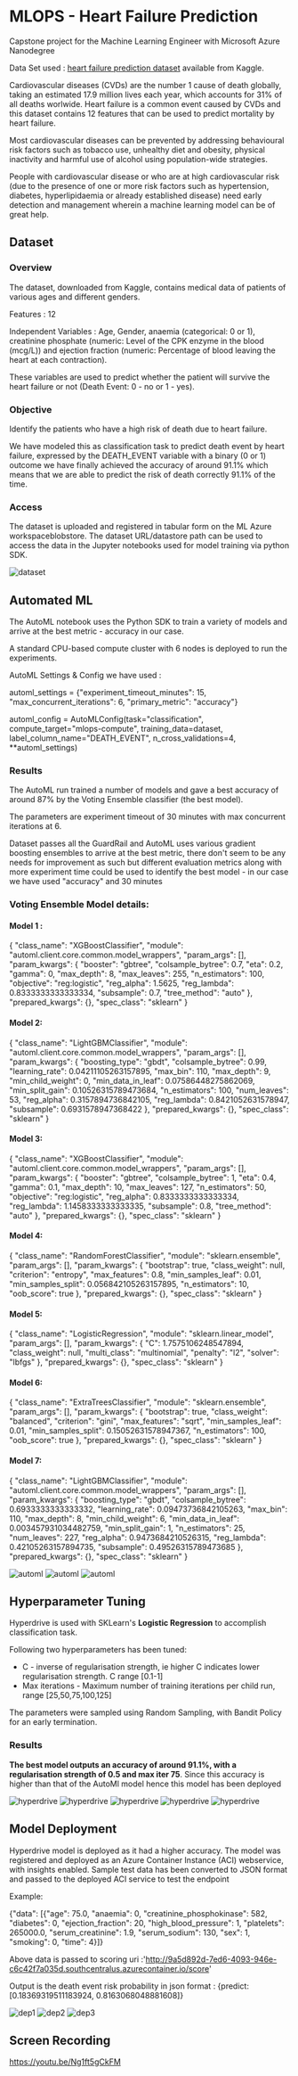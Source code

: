 # MLOPS - Heart Failure Prediction

Capstone project for the Machine Learning Engineer with Microsoft Azure Nanodegree

Data Set used : [heart failure prediction dataset](https://www.kaggle.com/andrewmvd/heart-failure-clinical-data) available from Kaggle.

Cardiovascular diseases (CVDs) are the number 1 cause of death globally, taking an estimated 17.9 million lives each year, which accounts for 31% of all deaths worlwide.
Heart failure is a common event caused by CVDs and this dataset contains 12 features that can be used to predict mortality by heart failure.

Most cardiovascular diseases can be prevented by addressing behavioural risk factors such as tobacco use, unhealthy diet and obesity, physical inactivity and harmful use of alcohol using population-wide strategies.

People with cardiovascular disease or who are at high cardiovascular risk (due to the presence of one or more risk factors such as hypertension, diabetes, hyperlipidaemia or already established disease) need early detection and management wherein a machine learning model can be of great help.

## Dataset

### Overview
The dataset, downloaded from Kaggle, contains medical data of patients of various ages and different genders. 

Features : 12

Independent Variables : Age, Gender, anaemia (categorical: 0 or 1), creatinine phosphate (numeric: Level of the CPK enzyme in the blood (mcg/L)) and ejection fraction (numeric: Percentage of blood leaving the heart at each contraction). 

These variables are used to predict whether the patient will survive the heart failure or not (Death Event: 0 - no or 1 - yes).


### Objective
Identify the patients who have a high risk of death due to heart failure.

We have modeled this as classification task to predict death event by heart failure, expressed by the DEATH_EVENT variable with a binary (0 or 1) outcome
we have finally achieved the accuracy of around 91.1% which means that we are able to predict the risk of death correctly 91.1% of the time.

### Access
The dataset is uploaded and registered in tabular form on the ML Azure workspaceblobstore. The dataset URL/datastore path can be used to access the data in the Jupyter notebooks used for model training via python SDK.

![dataset](https://github.com/JainMradul/End-to-End-Mlops/blob/main/screenshots/dataset.PNG)

## Automated ML
The AutoML notebook uses the Python SDK to train a variety of models and arrive at the best metric - accuracy in our case. 

A standard CPU-based compute cluster with 6 nodes is deployed to run the experiments.

AutoML Settings & Config we have used : 

automl_settings = {"experiment_timeout_minutes": 15,
                   "max_concurrent_iterations": 6,
                   "primary_metric": "accuracy"}

automl_config = AutoMLConfig(task="classification",
                              compute_target="mlops-compute",
                              training_data=dataset,
                              label_column_name="DEATH_EVENT",
                              n_cross_validations=4,
                              **automl_settings)

### Results
The AutoML run trained a number of models and gave a best accuracy of around 87% by the Voting Ensemble classifier (the best model). 

The parameters are experiment timeout of 30 minutes with max concurrent iterations at 6. 

Dataset passes all the GuardRail and AutoML uses various gradient boosting ensembles to arrive at the best metric, there don't seem to be any needs for improvement as such but different evaluation metrics along with more experiment time could be used to identify the best model - in our case we have used "accuracy" and 30 minutes

### Voting Ensemble Model details:

#### Model 1 :

{
    "class_name": "XGBoostClassifier",
    "module": "automl.client.core.common.model_wrappers",
    "param_args": [],
    "param_kwargs": {
        "booster": "gbtree",
        "colsample_bytree": 0.7,
        "eta": 0.2,
        "gamma": 0,
        "max_depth": 8,
        "max_leaves": 255,
        "n_estimators": 100,
        "objective": "reg:logistic",
        "reg_alpha": 1.5625,
        "reg_lambda": 0.8333333333333334,
        "subsample": 0.7,
        "tree_method": "auto"
    },
    "prepared_kwargs": {},
    "spec_class": "sklearn"
}

#### Model 2:

{
    "class_name": "LightGBMClassifier",
    "module": "automl.client.core.common.model_wrappers",
    "param_args": [],
    "param_kwargs": {
        "boosting_type": "gbdt",
        "colsample_bytree": 0.99,
        "learning_rate": 0.04211105263157895,
        "max_bin": 110,
        "max_depth": 9,
        "min_child_weight": 0,
        "min_data_in_leaf": 0.07586448275862069,
        "min_split_gain": 0.10526315789473684,
        "n_estimators": 100,
        "num_leaves": 53,
        "reg_alpha": 0.3157894736842105,
        "reg_lambda": 0.8421052631578947,
        "subsample": 0.6931578947368422
    },
    "prepared_kwargs": {},
    "spec_class": "sklearn"
}

#### Model 3:

{
    "class_name": "XGBoostClassifier",
    "module": "automl.client.core.common.model_wrappers",
    "param_args": [],
    "param_kwargs": {
        "booster": "gbtree",
        "colsample_bytree": 1,
        "eta": 0.4,
        "gamma": 0.1,
        "max_depth": 10,
        "max_leaves": 127,
        "n_estimators": 50,
        "objective": "reg:logistic",
        "reg_alpha": 0.8333333333333334,
        "reg_lambda": 1.1458333333333335,
        "subsample": 0.8,
        "tree_method": "auto"
    },
    "prepared_kwargs": {},
    "spec_class": "sklearn"
}

#### Model 4:

{
    "class_name": "RandomForestClassifier",
    "module": "sklearn.ensemble",
    "param_args": [],
    "param_kwargs": {
        "bootstrap": true,
        "class_weight": null,
        "criterion": "entropy",
        "max_features": 0.8,
        "min_samples_leaf": 0.01,
        "min_samples_split": 0.056842105263157895,
        "n_estimators": 10,
        "oob_score": true
    },
    "prepared_kwargs": {},
    "spec_class": "sklearn"
}

#### Model 5:

{
    "class_name": "LogisticRegression",
    "module": "sklearn.linear_model",
    "param_args": [],
    "param_kwargs": {
        "C": 1.7575106248547894,
        "class_weight": null,
        "multi_class": "multinomial",
        "penalty": "l2",
        "solver": "lbfgs"
    },
    "prepared_kwargs": {},
    "spec_class": "sklearn"
}

#### Model 6:

{
    "class_name": "ExtraTreesClassifier",
    "module": "sklearn.ensemble",
    "param_args": [],
    "param_kwargs": {
        "bootstrap": true,
        "class_weight": "balanced",
        "criterion": "gini",
        "max_features": "sqrt",
        "min_samples_leaf": 0.01,
        "min_samples_split": 0.15052631578947367,
        "n_estimators": 100,
        "oob_score": true
    },
    "prepared_kwargs": {},
    "spec_class": "sklearn"
}

#### Model 7:

{
    "class_name": "LightGBMClassifier",
    "module": "automl.client.core.common.model_wrappers",
    "param_args": [],
    "param_kwargs": {
        "boosting_type": "gbdt",
        "colsample_bytree": 0.6933333333333332,
        "learning_rate": 0.09473736842105263,
        "max_bin": 110,
        "max_depth": 8,
        "min_child_weight": 6,
        "min_data_in_leaf": 0.003457931034482759,
        "min_split_gain": 1,
        "n_estimators": 25,
        "num_leaves": 227,
        "reg_alpha": 0.9473684210526315,
        "reg_lambda": 0.42105263157894735,
        "subsample": 0.49526315789473685
    },
    "prepared_kwargs": {},
    "spec_class": "sklearn"
}


![automl](https://github.com/JainMradul/End-to-End-Mlops/blob/main/screenshots/automl1.PNG)
![automl](https://github.com/JainMradul/End-to-End-Mlops/blob/main/screenshots/automl2.PNG)
![automl](https://github.com/JainMradul/End-to-End-Mlops/blob/main/screenshots/automl3.PNG)

## Hyperparameter Tuning
Hyperdrive is used with SKLearn's **Logistic Regression** to accomplish classification task.

Following two hyperparameters has been tuned:

* C - inverse of regularisation strength, ie higher C indicates lower regularisation strength. C range [0.1-1]
* Max iterations - Maximum number of training iterations per child run, range [25,50,75,100,125]

The parameters were sampled using Random Sampling, with Bandit Policy for an early termination.

### Results
**The best model outputs an accuracy of around 91.1%, with a regularisation strength of 0.5 and max iter 75**. Since this accuracy is higher than that of the AutoMl model hence this model has been deployed

![hyperdrive](https://github.com/JainMradul/End-to-End-Mlops/blob/main/screenshots/hd1.PNG)
![hyperdrive](https://github.com/JainMradul/End-to-End-Mlops/blob/main/screenshots/hd2.PNG)
![hyperdrive](https://github.com/JainMradul/End-to-End-Mlops/blob/main/screenshots/hd3.PNG)
![hyperdrive](https://github.com/JainMradul/End-to-End-Mlops/blob/main/screenshots/hd4.PNG)
![hyperdrive](https://github.com/JainMradul/End-to-End-Mlops/blob/main/screenshots/hd5.PNG)


## Model Deployment
Hyperdrive model is deployed as it had a higher accuracy. The model was registered and deployed as an Azure Container Instance (ACI) webservice, with insights enabled.
Sample test data has been converted to JSON format and passed to the deployed ACI service to test the endpoint

Example:

{"data": [{"age": 75.0, "anaemia": 0, "creatinine_phosphokinase": 582, "diabetes": 0, "ejection_fraction": 20, "high_blood_pressure": 1, "platelets": 265000.0, "serum_creatinine": 1.9, "serum_sodium": 130, "sex": 1, "smoking": 0, "time": 4}]}

Above data is passed to scoring uri :'http://9a5d892d-7ed6-4093-946e-c6c42f7a035d.southcentralus.azurecontainer.io/score'

Output is the death event risk probability in json format : {predict: [0.18369319511183924, 0.8163068048881608]}

![dep1](https://github.com/JainMradul/End-to-End-Mlops/blob/main/screenshots/dep1.PNG)
![dep2](https://github.com/JainMradul/End-to-End-Mlops/blob/main/screenshots/dep2.PNG)
![dep3](https://github.com/JainMradul/End-to-End-Mlops/blob/main/screenshots/dep3.PNG)

## Screen Recording
https://youtu.be/Ng1ft5gCkFM

